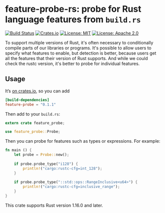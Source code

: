 # feature-probe-rs: probe for Rust language features from `build.rs`

[![Build Status](https://travis-ci.org/tov/feature-probe-rs.svg?branch=master)](https://travis-ci.org/tov/feature-probe-rs)
[![Crates.io](https://img.shields.io/crates/v/feature-probe.svg?maxAge=2592000)](https://crates.io/crates/feature-probe)
[![License: MIT](https://img.shields.io/badge/license-MIT-blue.svg)](LICENSE-MIT)
[![License: Apache 2.0](https://img.shields.io/badge/license-Apache_2.0-blue.svg)](LICENSE-APACHE)

To support multiple versions of Rust, it's often necessary to conditionally
compile parts of our libraries or programs. It's possible to allow users to
specify what features to enable, but detection is better, because users get
all the features that their version of Rust supports. And while we could check
the rustc version, it's better to probe for individual features.

## Usage

It’s [on crates.io](https://crates.io/crates/feature-probe), so you can add

```toml
[build-dependencies]
feature-probe = "0.1.1"
```

Then add to your `build.rs`:

```rust
extern crate feature_probe;

use feature_probe::Probe;
```

Then you can probe for features such as types or expressions. For example:

```rust
fn main () {
    let probe = Probe::new();
    
    if probe.probe_type("i128") {
        println!("cargo:rustc-cfg=int_128");
    }
    
    if probe.probe_type("::std::ops::RangeInclusive<u64>") {
        println!("cargo:rustc-cfg=inclusive_range");
    }
}
```

This crate supports Rust version 1.16.0 and later.

